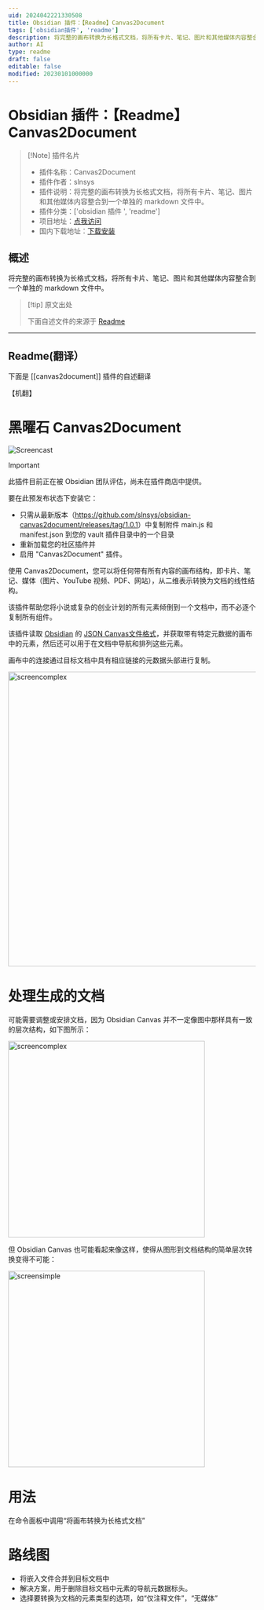 ```yaml
---
uid: 2024042221330508
title: Obsidian 插件：【Readme】Canvas2Document
tags: ['obsidian插件', 'readme']
description: 将完整的画布转换为长格式文档，将所有卡片、笔记、图片和其他媒体内容整合到一个单独的 markdown 文件中。
author: AI
type: readme
draft: false
editable: false
modified: 20230101000000
---
```


# Obsidian 插件：【Readme】Canvas2Document

> [!Note] 插件名片
> - 插件名称：Canvas2Document
> - 插件作者：slnsys
> - 插件说明：将完整的画布转换为长格式文档，将所有卡片、笔记、图片和其他媒体内容整合到一个单独的 markdown 文件中。
> - 插件分类：['obsidian 插件 ', 'readme']
> - 项目地址：[点我访问](https://github.com/slnsys/obsidian-canvas2document)
> - 国内下载地址：[下载安装](https://pkmer.cn/products/plugin/pluginMarket/?canvas2document)

## 概述

将完整的画布转换为长格式文档，将所有卡片、笔记、图片和其他媒体内容整合到一个单独的 markdown 文件中。

> [!tip] 原文出处
>
>下面自述文件的来源于 [Readme](https://ghproxy.net/https://raw.githubusercontent.com/slnsys/obsidian-canvas2document/main/README.md)

---

## Readme(翻译）

下面是 [[canvas2document]] 插件的自述翻译

【机翻】

# 黑曜石 Canvas2Document

![Screencast](https://cdn.pkmer.cn/covers/canvas2document_2_0.gif!pkmer)

> [!IMPORTANT]
> 此插件目前正在被 Obsidian 团队评估，尚未在插件商店中提供。
>
> 要在此预发布状态下安装它：
> * 只需从最新版本（<https://github.com/slnsys/obsidian-canvas2document/releases/tag/1.0.1>）中复制附件 main.js 和 manifest.json 到您的 vault 插件目录中的一个目录
> * 重新加载您的社区插件并
> * 启用 "Canvas2Document" 插件。

使用 Canvas2Document，您可以将任何带有所有内容的画布结构，即卡片、笔记、媒体（图片、YouTube 视频、PDF、网站），从二维表示转换为文档的线性结构。

该插件帮助您将小说或复杂的创业计划的所有元素倾倒到一个文档中，而不必逐个复制所有组件。

该插件读取 [Obsidian](https://obsidian.md/blog/json-canvas/) 的 [JSON Canvas文件格式](https://jsoncanvas.org/)，并获取带有特定元数据的画布中的元素，然后还可以用于在文档中导航和排列这些元素。

画布中的连接通过目标文档中具有相应链接的元数据头部进行复制。

<img src="images/metaheader-doc.png" alt="screencomplex" width="600"/>

# 处理生成的文档

可能需要调整或安排文档，因为 Obsidian Canvas 并不一定像图中那样具有一致的层次结构，如下图所示：

<img src="images/screen20240320090543.png" alt="screencomplex" width="400"/>

但 Obsidian Canvas 也可能看起来像这样，使得从图形到文档结构的简单层次转换变得不可能：

<img src="images/screen20240320090013.png" alt="screensimple" width="400"/>

# 用法

在命令面板中调用“将画布转换为长格式文档”

# 路线图

* 将嵌入文件合并到目标文档中
* 解决方案，用于删除目标文档中元素的导航元数据标头。
* 选择要转换为文档的元素类型的选项，如“仅注释文件”，“无媒体”

